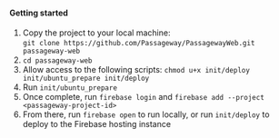 #### Getting started

1. Copy the project to your local machine:  
`git clone https://github.com/Passageway/PassagewayWeb.git passageway-web`
2. `cd passageway-web`
3. Allow access to the following scripts: `chmod u+x init/deploy init/ubuntu_prepare init/deploy`
4. Run `init/ubuntu_prepare`
5. Once complete, run `firebase login` and `firebase add --project <passageway-project-id>`
6. From there, run `firebase open` to run locally, or run `init/deploy` to deploy to the Firebase hosting instance
